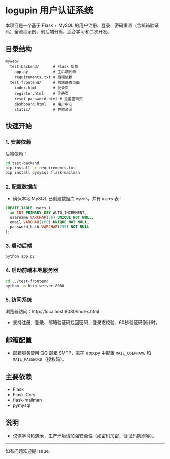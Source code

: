 # logupin 用户认证系统

本项目是一个基于 Flask + MySQL 的用户注册、登录、密码重置（含邮箱验证码）全流程示例，前后端分离，适合学习和二次开发。

## 目录结构

```
myweb/
  test-backend/      # Flask 后端
    app.py           # 主后端代码
    requirements.txt # 后端依赖
  test-frontend/     # 前端静态页面
    index.html       # 登录页
    register.html    # 注册页
    reset_password.html # 重置密码页
    dashboard.html   # 用户中心
    static/          # 静态资源
```

## 快速开始

### 1. 安装依赖

后端依赖：
```bash
cd test-backend
pip install -r requirements.txt
pip install pymysql flask-mailman
```

### 2. 配置数据库

- 确保本地 MySQL 已创建数据库 `myweb`，并有 `users` 表：

```sql
CREATE TABLE users (
  id INT PRIMARY KEY AUTO_INCREMENT,
  username VARCHAR(50) UNIQUE NOT NULL,
  email VARCHAR(100) UNIQUE NOT NULL,
  password_hash VARCHAR(255) NOT NULL
);
```

### 3. 启动后端

```bash
python app.py
```

### 4. 启动前端本地服务器

```bash
cd ../test-frontend
python -m http.server 8080
```

### 5. 访问系统

浏览器访问：http://localhost:8080/index.html

- 支持注册、登录、邮箱验证码找回密码、登录态校验、60秒验证码倒计时。

## 邮箱配置

- 邮箱服务使用 QQ 邮箱 SMTP，需在 app.py 中配置 `MAIL_USERNAME` 和 `MAIL_PASSWORD`（授权码）。

## 主要依赖
- Flask
- Flask-Cors
- flask-mailman
- pymysql

## 说明
- 仅供学习和演示，生产环境请加强安全性（如密码加密、验证码防刷等）。

---
如有问题欢迎提 issue。

